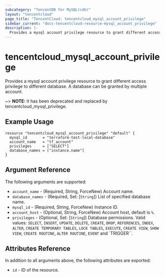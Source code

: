 ```yaml
---
subcategory: "TencentDB for MySQL(cdb)"
layout: "tencentcloud"
page_title: "TencentCloud: tencentcloud_mysql_account_privilege"
sidebar_current: "docs-tencentcloud-resource-mysql_account_privilege"
description: |-
  Provides a mysql account privilege resource to grant different access privilege to different database. A database can be granted by multiple account.
---
```


# tencentcloud_mysql_account_privilege

Provides a mysql account privilege resource to grant different access privilege to different database. A database can be granted by multiple account.

~> **NOTE:** It has been deprecated and replaced by  tencentcloud_mysql_privilege.

## Example Usage

```hcl
resource "tencentcloud_mysql_account_privilege" "default" {
  mysql_id       = "terraform-test-local-database"
  account_name   = "tf_account"
  privileges     = ["SELECT"]
  database_names = ["instance.name"]
}
```

## Argument Reference

The following arguments are supported:

* `account_name` - (Required, String, ForceNew) Account name.
* `database_names` - (Required, Set: [`String`]) List of specified database name.
* `mysql_id` - (Required, String, ForceNew) Instance ID.
* `account_host` - (Optional, String, ForceNew) Account host, default is `%`.
* `privileges` - (Optional, Set: [`String`]) Database permissions. Valid values: `SELECT`, `INSERT`, `UPDATE`, `DELETE`, `CREATE`, `DROP`, `REFERENCES`, `INDEX`, `ALTER`, `CREATE TEMPORARY TABLES`, `LOCK TABLES`, `EXECUTE`, `CREATE VIEW`, `SHOW VIEW`, `CREATE ROUTINE`, `ALTER ROUTINE`, `EVENT` and `TRIGGER``.

## Attributes Reference

In addition to all arguments above, the following attributes are exported:

* `id` - ID of the resource.



